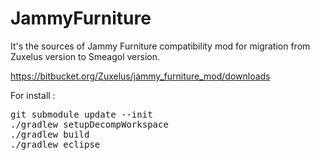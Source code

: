 JammyFurniture
==============

It's the sources of Jammy Furniture compatibility mod for migration from Zuxelus version to Smeagol version.

https://bitbucket.org/Zuxelus/jammy_furniture_mod/downloads 
 
For install :

<pre>
git submodule update --init
./gradlew setupDecompWorkspace
./gradlew build
./gradlew eclipse
<pre>
